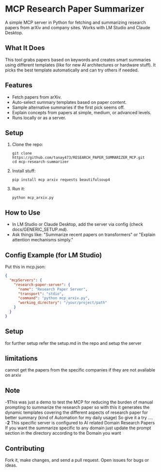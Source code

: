 # MCP Research Paper Summarizer

A simple MCP server in Python for fetching and summarizing research papers from arXiv and company sites. Works with LM Studio and Claude Desktop.

## What It Does
This tool grabs papers based on keywords and creates smart summaries using different templates (like for new AI architectures or hardware stuff). It picks the best template automatically and can try others if needed.

## Features
- Fetch papers from arXiv.
- Auto-select summary templates based on paper content.
- Sample alternative summaries if the first pick seems off.
- Explain concepts from papers at simple, medium, or advanced levels.
- Runs locally or as a server.

## Setup
1. Clone the repo:
   ```
   git clone https://github.com/tanay473/RESEARCH_PAPER_SUMMARIZER_MCP.git
   cd mcp-research-summarizer
   ```

2. Install stuff:
   ```
   pip install mcp arxiv requests beautifulsoup4
   ```

3. Run it:
   ```
   python mcp_arxiv.py
   ```

## How to Use
- In LM Studio or Claude Desktop, add the server via config (check docs/GENERIC_SETUP.md).
- Ask things like: "Summarize recent papers on transformers" or "Explain attention mechanisms simply."

## Config Example (for LM Studio)
Put this in mcp.json:
```json
{
  "mcpServers": {
    "research-paper-server": {
      "name": "Research Paper Server",
      "transport": "stdio",
      "command": "python mcp_arxiv.py",
      "working_directory": "/your/project/path"
    }
  }
}
```
## Setup 
for further setup refer the setup.md in the repo and setup the server

## limitations
cannot get the papers from the specific companies if they are not avaliable on arxiv 
## Note
-**1**This was just a demo to test the MCP for reducing the burden of manual prompting to summarize the research paper 
so with this it generates the dynamic templates covering the different aspects of research paper for better summary (kind of Automation for my daily usage)
So give it a try ....
-**2** This specific server is configured to AI related Domain Research Papers If you want the summarize specific to any domain just update the prompt section in the directory according to the Domain you want 

## Contributing
Fork it, make changes, and send a pull request. Open issues for bugs or ideas.


